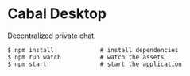 # Cabal Desktop

Decentralized private chat.

```
$ npm install             # install dependencies
$ npm run watch           # watch the assets
$ npm start               # start the application
```
